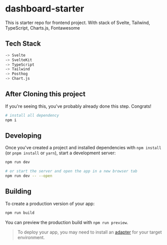 # dashboard-starter

This is starter repo for frontend project. With stack of Svelte, Tailwind, TypeScript, Charts.js, Fontawesome

## Tech Stack


```bash
-> Svelte
-> SvelteKit
-> TypeScript
-> Tailwind
-> Posthog
-> Chart.js

```


## After Cloning this project

If you're seeing this, you've probably already done this step. Congrats!

```bash
# install all dependency
npm i

```

## Developing

Once you've created a project and installed dependencies with `npm install` (or `pnpm install` or `yarn`), start a development server:

```bash
npm run dev

# or start the server and open the app in a new browser tab
npm run dev -- --open
```

## Building

To create a production version of your app:

```bash
npm run build
```

You can preview the production build with `npm run preview`.

> To deploy your app, you may need to install an [adapter](https://kit.svelte.dev/docs/adapters) for your target environment.
